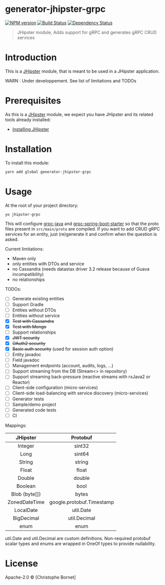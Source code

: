 # generator-jhipster-grpc
[![NPM version][npm-image]][npm-url] [![Build Status][travis-image]][travis-url] [![Dependency Status][daviddm-image]][daviddm-url]
> JHipster module, Adds support for gRPC and generates gRPC CRUD services

# Introduction

This is a [JHipster](http://jhipster.github.io/) module, that is meant to be used in a JHipster application.

WARN : Under developpement. See list of limitations and TODOs

# Prerequisites

As this is a [JHipster](http://jhipster.github.io/) module, we expect you have JHipster and its related tools already installed:

- [Installing JHipster](https://jhipster.github.io/installation.html)

# Installation

To install this module:

```bash
yarn add global generator-jhipster-grpc
```

# Usage

At the root of your project directory:
```bash
yo jhipster-grpc
```
This will configure [grpc-java](https://github.com/grpc/grpc-java) and [grpc-spring-boot-starter](https://github.com/LogNet/grpc-spring-boot-starter) 
so that the proto files present in `src/main/proto` are compiled.
If you want to add CRUD gRPC services for an entity, just (re)generate it and confirm when the question is asked.

Current limitations:
* Maven only
* only entities with DTOs and service
* no Cassandra (needs datastax driver 3.2 release because of Guava incompatibility)
* no relationships

TODOs:
- [ ] Generate existing entities
- [ ] Support Gradle
- [ ] Entities without DTOs
- [ ] Entities without service
- [x] ~~Test with Cassandra~~
- [x] ~~Test with Mongo~~
- [ ] Support relationships
- [x] ~~JWT security~~
- [x] ~~OAuth2 security~~
- [x] ~~Basic auth security~~ (used for session auth option)
- [ ] Entity javadoc
- [ ] Field javadoc
- [ ] Management endpoints (account, audits, logs, ...)
- [ ] Support streaming from the DB (Stream<> in repository)
- [ ] Support streaming back-pressure (reactive streams with rxJava2 or Reactor)
- [ ] Client-side configuration (micro-services)
- [ ] Client-side load-balancing with service discovery (micro-services)
- [ ] Generator tests
- [ ] Sample/demo project
- [ ] Generated code tests
- [ ] CI

Mappings:

| JHipster | Protobuf      | 
|:--------:|:-------------:|
| Integer  | sint32 |
| Long     | sint64 |
| String   | string |
| Float   | float |
| Double   | double |
| Boolean   | bool |
| Blob (byte[]) | bytes |
| ZonedDateTime | google.protobuf.Timestamp |
| LocalDate | util.Date |
| BigDecimal | util.Decimal |
| enum | enum |

util.Date and util.Decimal are custom definitions. 
Non-required protobuf scalar types and enums are wrapped in OneOf types to provide nullability.

# License

Apache-2.0 © [Christophe Bornet]


[npm-image]: https://img.shields.io/npm/v/generator-jhipster-grpc.svg
[npm-url]: https://npmjs.org/package/generator-jhipster-grpc
[travis-image]: https://travis-ci.org/cbornet/generator-jhipster-grpc.svg?branch=master
[travis-url]: https://travis-ci.org/cbornet/generator-jhipster-grpc
[daviddm-image]: https://david-dm.org/cbornet/generator-jhipster-grpc.svg?theme=shields.io
[daviddm-url]: https://david-dm.org/cbornet/generator-jhipster-module
